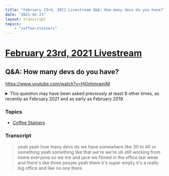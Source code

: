 ```yaml
---
title: "February 23rd, 2021 Livestream Q&A: How many devs do you have?"
date: "2021-02-23"
layout: transcript
topics:
    - "coffee-stainers"
---
```

# [February 23rd, 2021 Livestream](../2021-02-23.md)
## Q&A: How many devs do you have?
https://www.youtube.com/watch?v=Hj0nhmramiM
<details>
<summary>This question may have been asked previously at least 6 other times, as recently as February 2021 and as early as February 2019.</summary>

* [February 16th, 2021 Livestream Q&A: How big is the development team?](./yt--iZbaVL7D0g.md) [https://www.youtube.com/watch?v=-iZbaVL7D0g](https://www.youtube.com/watch?v=-iZbaVL7D0g)
* [November 17th, 2020 Livestream Q&A: How many developers are working on Satisfactory?](./yt-ihx35AYNx5s.md) [https://www.youtube.com/watch?v=ihx35AYNx5s](https://www.youtube.com/watch?v=ihx35AYNx5s)
* [October 20th, 2020 Livestream Q&A: How large is the development team?](./yt-tKcRdw1BEp4.md) [https://www.youtube.com/watch?v=tKcRdw1BEp4](https://www.youtube.com/watch?v=tKcRdw1BEp4)
* [September 29th, 2020 Livestream Q&A: How big is the Dev Team?](./yt-H9x0HyRXNTE.md) [https://www.youtube.com/watch?v=H9x0HyRXNTE](https://www.youtube.com/watch?v=H9x0HyRXNTE)
* [September 15th, 2020 Livestream Q&A: How many Devs are working on the Game approximately?](./yt-cqz8zcpP2og.md) [https://www.youtube.com/watch?v=cqz8zcpP2og](https://www.youtube.com/watch?v=cqz8zcpP2og)
* [February 20th, 2019 Livestream Q&A: How many people are there in the studio?](./yt-CB9bSigNYH8,808.45003,837.796486.md) [https://youtube.com/embed/CB9bSigNYH8?autoplay=1&start=808&end=838](https://youtube.com/embed/CB9bSigNYH8?autoplay=1&start=808&end=838)
</details>


### Topics
* [Coffee Stainers](../topics/coffee-stainers.md)

### Transcript

> yeah yeah how many devs do we have somewhere like 30 to 40 or something yeah something like that we're we're uh still working from home everyone so we me and jace we filmed in the office last week and there's like three people yeah there it's super empty it's a really big office and like no one there
